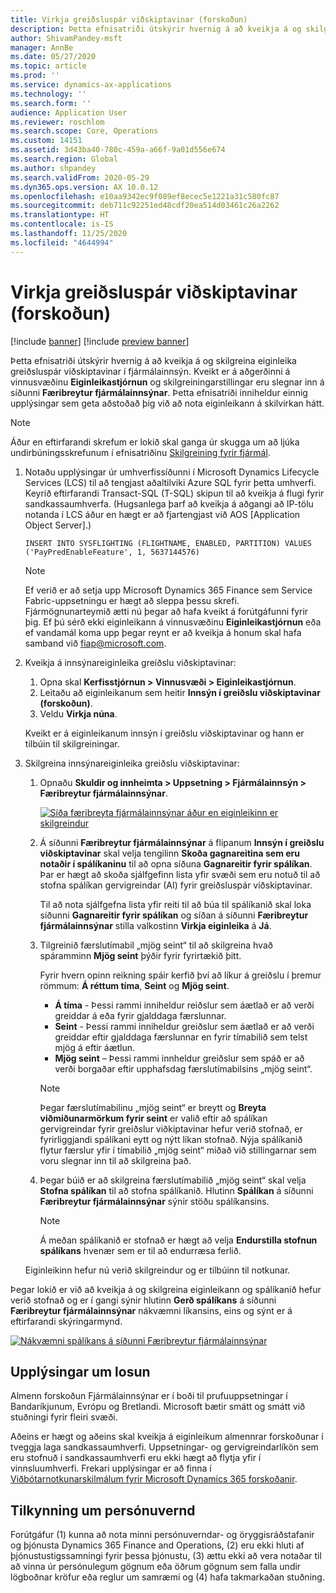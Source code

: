 ```yaml
---
title: Virkja greiðsluspár viðskiptavinar (forskoðun)
description: Þetta efnisatriði útskýrir hvernig á að kveikja á og skilgreina eiginleika greiðsluspár viðskiptavinar í fjármálainnsýn.
author: ShivamPandey-msft
manager: AnnBe
ms.date: 05/27/2020
ms.topic: article
ms.prod: ''
ms.service: dynamics-ax-applications
ms.technology: ''
ms.search.form: ''
audience: Application User
ms.reviewer: roschlom
ms.search.scope: Core, Operations
ms.custom: 14151
ms.assetid: 3d43ba40-780c-459a-a66f-9a01d556e674
ms.search.region: Global
ms.author: shpandey
ms.search.validFrom: 2020-05-29
ms.dyn365.ops.version: AX 10.0.12
ms.openlocfilehash: e10aa9342ec9f089ef8ecec5e1221a31c580fc87
ms.sourcegitcommit: deb711c92251ed48cdf20ea514d03461c26a2262
ms.translationtype: HT
ms.contentlocale: is-IS
ms.lasthandoff: 11/25/2020
ms.locfileid: "4644994"
---
```

# <a name="enable-customer-payment-predictions-preview"></a>Virkja greiðsluspár viðskiptavinar (forskoðun)

[!include [banner](../includes/banner.md)]
[!include [preview banner](../includes/preview-banner.md)]

Þetta efnisatriði útskýrir hvernig á að kveikja á og skilgreina eiginleika greiðsluspár viðskiptavinar í fjármálainnsýn. Kveikt er á aðgerðinni á vinnusvæðinu **Eiginleikastjórnun** og skilgreiningarstillingar eru slegnar inn á síðunni **Færibreytur fjármálainnsýnar**. Þetta efnisatriði inniheldur einnig upplýsingar sem geta aðstoðað þig við að nota eiginleikann á skilvirkan hátt.

> [!NOTE]
> Áður en eftirfarandi skrefum er lokið skal ganga úr skugga um að ljúka undirbúningsskrefunum í efnisatriðinu [Skilgreining fyrir fjármál](configure-for-fin-insites.md).

1. Notaðu upplýsingar úr umhverfissíðunni í Microsoft Dynamics Lifecycle Services (LCS) til að tengjast aðaltilviki Azure SQL fyrir þetta umhverfi. Keyrið eftirfarandi Transact-SQL (T-SQL) skipun til að kveikja á flugi fyrir sandkassaumhverfa. (Hugsanlega þarf að kveikja á aðgangi að IP-tölu notanda í LCS áður en hægt er að fjartengjast við AOS \[Application Object Server\].)

    `INSERT INTO SYSFLIGHTING (FLIGHTNAME, ENABLED, PARTITION) VALUES ('PayPredEnableFeature', 1, 5637144576)`

    > [!NOTE]
    > Ef verið er að setja upp Microsoft Dynamics 365 Finance sem Service Fabric-uppsetningu er hægt að sleppa þessu skrefi. Fjármögnunarteymið ætti nú þegar að hafa kveikt á forútgáfunni fyrir þig. Ef þú sérð ekki eiginleikann á vinnusvæðinu **Eiginleikastjórnun** eða ef vandamál koma upp þegar reynt er að kveikja á honum skal hafa samband við <fiap@microsoft.com>.

2. Kveikja á innsýnareiginleika greiðslu viðskiptavinar:

    1. Opna skal **Kerfisstjórnun \> Vinnusvæði \> Eiginleikastjórnun**.
    2. Leitaðu að eiginleikanum sem heitir **Innsýn í greiðslu viðskiptavinar (forskoðun)**.
    3. Veldu **Virkja núna**.

    Kveikt er á eiginleikanum innsýn í greiðslu viðskiptavinar og hann er tilbúin til skilgreiningar.

3. Skilgreina innsýnareiginleika greiðslu viðskiptavinar:

    1. Opnaðu **Skuldir og innheimta \> Uppsetning \> Fjármálainnsýn \> Færibreytur fjármálainnsýnar**.

        [![Síða færibreyta fjármálainnsýnar áður en eiginleikinn er skilgreindur](./media/finance-insights-parameters.png)](./media/finance-insights-parameters.png)

    2. Á síðunni **Færibreytur fjármálainnsýnar** á flipanum **Innsýn í greiðslu viðskiptavinar** skal velja tengilinn **Skoða gagnareitina sem eru notaðir í spálíkaninu** til að opna síðuna **Gagnareitir fyrir spálíkan**. Þar er hægt að skoða sjálfgefinn lista yfir svæði sem eru notuð til að stofna spálíkan gervigreindar (AI) fyrir greiðsluspár viðskiptavinar.

        Til að nota sjálfgefna lista yfir reiti til að búa til spálíkanið skal loka síðunni **Gagnareitir fyrir spálíkan** og síðan á síðunni **Færibreytur fjármálainnsýnar** stilla valkostinn **Virkja eiginleika** á **Já**.

    3. Tilgreinið færslutímabil „mjög seint“ til að skilgreina hvað spáramminn **Mjög seint** þýðir fyrir fyrirtækið þitt.

        Fyrir hvern opinn reikning spáir kerfið því að líkur á greiðslu í þremur römmum: **Á réttum tíma**, **Seint** og **Mjög seint**.

        - **Á tíma** - Þessi rammi inniheldur reiðslur sem áætlað er að verði greiddar á eða fyrir gjalddaga færslunnar.
        - **Seint** - Þessi rammi inniheldur greiðslur sem áætlað er að verði greiddar eftir gjalddaga færslunnar en fyrir tímabilið sem telst mjög á eftir áætlun.
        - **Mjög seint** – Þessi rammi innheldur greiðslur sem spáð er að verði borgaðar eftir upphafsdag færslutímabilsins „mjög seint“.

        > [!NOTE]
        > Þegar færslutímabilinu „mjög seint“ er breytt og **Breyta viðmiðunarmörkum fyrir seint** er valið eftir að spálíkan gervigreindar fyrir greiðslur viðkiptavinar hefur verið stofnað, er fyrirliggjandi spálíkani eytt og nýtt líkan stofnað. Nýja spálíkanið flytur færslur yfir í tímabilið „mjög seint“ miðað við stillingarnar sem voru slegnar inn til að skilgreina það.

    4. Þegar búið er að skilgreina færslutímabilið „mjög seint“ skal velja **Stofna spálíkan** til að stofna spálíkanið. Hlutinn **Spálíkan** á síðunni **Færibreytur fjármálainnsýnar** sýnir stöðu spálíkansins.

        > [!NOTE]
        > Á meðan spálíkanið er stofnað er hægt að velja **Endurstilla stofnun spálíkans** hvenær sem er til að endurræsa ferlið.

    Eiginleikinn hefur nú verið skilgreindur og er tilbúinn til notkunar.

Þegar lokið er við að kveikja á og skilgreina eiginleikann og spálíkanið hefur verið stofnað og er í gangi sýnir hlutinn **Gerð spálíkans** á síðunni **Færibreytur fjármálainnsýnar** nákvæmni líkansins, eins og sýnt er á eftirfarandi skýringarmynd.

[![Nákvæmni spálíkans á síðunni Færibreytur fjármálainnsýnar](./media/finance-insights-parameters-accuracy.png)](./media/finance-insights-parameters-accuracy.png)

## <a name="release-details"></a>Upplýsingar um losun

Almenn forskoðun Fjármálainnsýnar er í boði til prufuuppsetningar í Bandaríkjunum, Evrópu og Bretlandi. Microsoft bætir smátt og smátt við stuðningi fyrir fleiri svæði.

Aðeins er hægt og aðeins skal kveikja á eiginleikum almennrar forskoðunar í tveggja laga sandkassaumhverfi. Uppsetningar- og gervigreindarlíkön sem eru stofnuð í sandkassaumhverfi eru ekki hægt að flytja yfir í vinnsluumhverfi. Frekari upplýsingar er að finna í [Viðbótarnotkunarskilmálum fyrir Microsoft Dynamics 365 forskoðanir](https://docs.microsoft.com/dynamics365/fin-ops-core/fin-ops/get-started/public-preview-terms).

## <a name="privacy-notice"></a>Tilkynning um persónuvernd

Forútgáfur (1) kunna að nota minni persónuverndar- og öryggisráðstafanir og þjónusta Dynamics 365 Finance and Operations, (2) eru ekki hluti af þjónustustigssamningi fyrir þessa þjónustu, (3) ættu ekki að vera notaðar til að vinna úr persónulegum gögnum eða öðrum gögnum sem falla undir lögboðnar kröfur eða reglur um samræmi og (4) hafa takmarkaðan stuðning.
